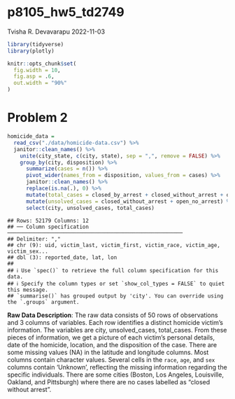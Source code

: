 p8105_hw5_td2749
================
Tvisha R. Devavarapu
2022-11-03

``` r
library(tidyverse)
library(plotly)

knitr::opts_chunk$set(
  fig.width = 10,
  fig.asp = .6,
  out.width = "90%"
)
```

# Problem 2

``` r
homicide_data = 
  read_csv("./data/homicide-data.csv") %>%
  janitor::clean_names() %>% 
    unite(city_state, c(city, state), sep = ",", remove = FALSE) %>% 
    group_by(city, disposition) %>% 
      summarize(cases = n()) %>%
      pivot_wider(names_from = disposition, values_from = cases) %>% 
      janitor::clean_names() %>% 
      replace(is.na(.), 0) %>% 
      mutate(total_cases = closed_by_arrest + closed_without_arrest + open_no_arrest) %>% 
      mutate(unsolved_cases = closed_without_arrest + open_no_arrest) %>% 
      select(city, unsolved_cases, total_cases)
```

    ## Rows: 52179 Columns: 12
    ## ── Column specification ────────────────────────────────────────────────────────
    ## Delimiter: ","
    ## chr (9): uid, victim_last, victim_first, victim_race, victim_age, victim_sex...
    ## dbl (3): reported_date, lat, lon
    ## 
    ## ℹ Use `spec()` to retrieve the full column specification for this data.
    ## ℹ Specify the column types or set `show_col_types = FALSE` to quiet this message.
    ## `summarise()` has grouped output by 'city'. You can override using the `.groups` argument.

**Raw Data Description**: The raw data consists of 50 rows of
observations and 3 columns of variables. Each row identifies a distinct
homicide victim’s information. The variables are city, unsolved_cases,
total_cases. From these pieces of information, we get a picture of each
victim’s personal details, date of the homicide, location, and the
disposition of the case. There are some missing values (NA) in the
latitude and longitude columns. Most columns contain character values.
Several cells in the `race`, `age`, and `sex` columns contain ‘Unknown’,
reflecting the missing information regarding the specific individuals.
There are some cities (Boston, Los Angeles, Louisville, Oakland, and
Pittsburgh) where there are no cases labelled as “closed without
arrest”.
